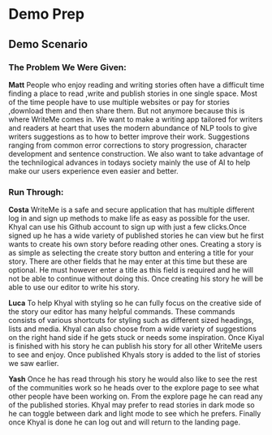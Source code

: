 # Demo Prep

## Demo Scenario

### The Problem We Were Given:

**Matt** People who enjoy reading and writing stories often have a difficult time finding a place to read ,write and publish stories in one single space. Most of the time people have to use multiple websites or pay for stories ,download them and then share them. But not anymore because this is where WriteMe comes in. We want to make a writing app tailored for writers and readers at heart that uses the modern abundance of NLP tools to give writers suggestions as to how to better improve their work. Suggestions ranging from common error corrections to story progression, character development and sentence construction. We also want to take advantage of the technilogical advances in todays society mainly the use of AI to help make our users experience even easier and better.

### Run Through:

**Costa** WriteMe is a safe and secure application that has multiple different log in and sign up methods to make life as easy as possible for the user. Khyal can use his Github account to sign up with just a few clicks.Once signed up he has a wide variety of published stories he can view but he first wants to create his own story before reading other ones. Creating a story is as simple as selecting the create story button and entering a title for your story. There are other fields that he may enter at this time but these are optional. He must however enter a title as this field is required and he will not be able to continue without doing this. Once creating his story he will be able to use our editor to write his story.

**Luca** To help Khyal with styling so he can fully focus on the creative side of the story our editor has many helpful commands. These commands consists of various shortcuts for styling such as different sized headings, lists and media. Khyal can also choose from a wide variety of suggestions on the right hand side if he gets stuck or needs some inspiration. Once Kiyal is finished with his story he can publish his story for all other WriteMe users to see and enjoy. Once published Khyals story is added to the list of stories we saw earlier.

**Yash** Once he has read through his story he would also like to see the rest of the communities work so he heads over to the explore page to see what other people have been working on. From the explore page he can read any of the published stories. Khyal may prefer to read stories in dark mode so he can toggle between dark and light mode to see which he prefers. Finally once Khyal is done he can log out and will return to the landing page.
